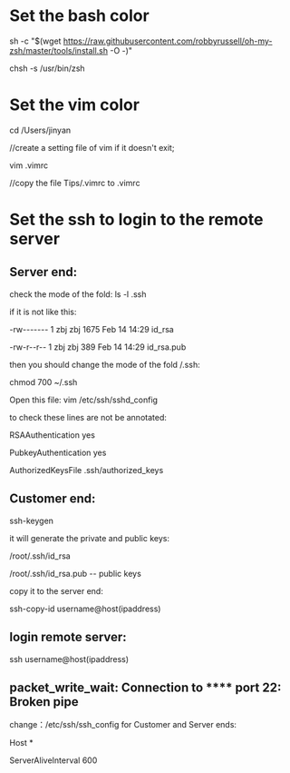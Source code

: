# Set the bash color

sh -c "$(wget https://raw.githubusercontent.com/robbyrussell/oh-my-zsh/master/tools/install.sh -O -)"

chsh -s /usr/bin/zsh

# Set the vim color
cd /Users/jinyan

//create a setting file of vim if it doesn't exit;

vim .vimrc 

//copy the file Tips/.vimrc to .vimrc


# Set the ssh to login to the remote server

## Server end:

check the mode of the fold: ls -l .ssh 

if it is not like this:

-rw------- 1 zbj zbj 1675 Feb 14 14:29 id_rsa

-rw-r--r-- 1 zbj zbj  389 Feb 14 14:29 id_rsa.pub

then you should change the mode of the fold /.ssh:

chmod 700 ~/.ssh

Open this file: vim /etc/ssh/sshd_config

to check these lines are not be annotated:

RSAAuthentication yes

PubkeyAuthentication yes

AuthorizedKeysFile .ssh/authorized_keys


## Customer end:

ssh-keygen

it will generate the private and public keys:

/root/.ssh/id_rsa

/root/.ssh/id_rsa.pub -- public keys

copy it to the server end:

ssh-copy-id username@host(ipaddress)


## login remote server:

ssh username@host(ipaddress)

## packet_write_wait: Connection to **** port 22: Broken pipe

change：/etc/ssh/ssh_config for Customer and Server ends:

Host *

ServerAliveInterval 600


